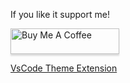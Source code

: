 If you like it support me!

<a href="https://www.buymeacoffee.com/samlazrak" target="_blank"><img src="https://www.buymeacoffee.com/assets/img/custom_images/yellow_img.png" alt="Buy Me A Coffee" style="height: 41px !important;width: 174px !important;box-shadow: 0px 3px 2px 0px rgba(190, 190, 190, 0.5) !important;-webkit-box-shadow: 0px 3px 2px 0px rgba(190, 190, 190, 0.5) !important;" ></a>

[VsCode Theme Extension](https://marketplace.visualstudio.com/items?itemName=samlazrak.monookai-earth-forest)
